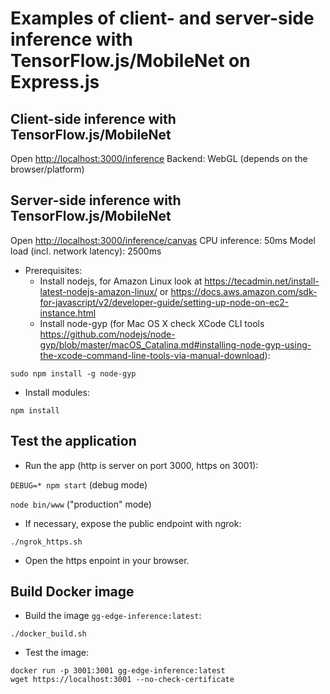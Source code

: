 # Examples of client- and server-side inference with TensorFlow.js/MobileNet on Express.js

## Client-side inference with TensorFlow.js/MobileNet

Open <http://localhost:3000/inference>
Backend: WebGL (depends on the browser/platform)

## Server-side inference with TensorFlow.js/MobileNet

Open <http://localhost:3000/inference/canvas>
CPU inference: 50ms
Model load (incl. network latency): 2500ms

- Prerequisites:
  - Install nodejs, for Amazon Linux look at <https://tecadmin.net/install-latest-nodejs-amazon-linux/> or <https://docs.aws.amazon.com/sdk-for-javascript/v2/developer-guide/setting-up-node-on-ec2-instance.html>
  - Install node-gyp (for Mac OS X check XCode CLI tools <https://github.com/nodejs/node-gyp/blob/master/macOS_Catalina.md#installing-node-gyp-using-the-xcode-command-line-tools-via-manual-download>):

`sudo npm install -g node-gyp`

- Install modules:

`npm install`

## Test the application

- Run the app (http is server on port 3000, https on 3001):

`DEBUG=* npm start` (debug mode)

`node bin/www` ("production" mode)

- If necessary, expose the public endpoint with ngrok:

`./ngrok_https.sh`

- Open the https enpoint in your browser.

## Build Docker image

- Build the image `gg-edge-inference:latest`:

`./docker_build.sh`

- Test the image:

```
docker run -p 3001:3001 gg-edge-inference:latest
wget https://localhost:3001 --no-check-certificate
```